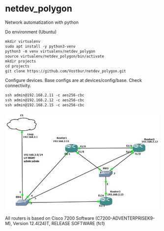# netdev_polygon
Network automatization with python

Do environment (Ubuntu)

    mkdir virtualenv  
    sudo apt install -y python3-venv  
    python3 -m venv virtualenv/netdev_polygon  
    source virtualenv/netdev_polygon/bin/activate  
    mkdir projects  
    cd projects  
    git clone https://github.com/Vostbur/netdev_polygon.git  

Configure devices. Base configs are at devices/config/base. Check connectivity.     

    ssh admin@192.168.2.11 -c aes256-cbc  
    ssh admin@192.168.2.12 -c aes256-cbc  
    ssh admin@192.168.2.15 -c aes256-cbc  

!["GNS3"](images/base-config-netpolygon.jpg)  

All routers is based on Cisco 7200 Software (C7200-ADVENTERPRISEK9-M), Version 12.4(24)T, RELEASE SOFTWARE (fc1)

